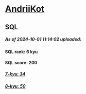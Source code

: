 # [AndriiKot](https://www.codewars.com/users/AndriiKot) 
## SQL
##### As of 2024-10-01 11:14:02 uploaded:
#### SQL rank: 6 kyu
#### SQL score: 200
##### [7-kyu: 34](https://github.com/AndriiKot/SQL__CodeWars/tree/main/kyu-7)
##### [8-kyu: 50](https://github.com/AndriiKot/SQL__CodeWars/tree/main/kyu-8)
